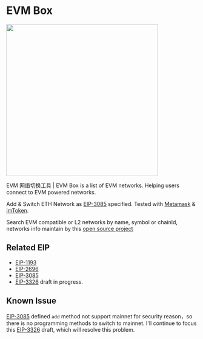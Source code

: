# EVM Box

<img src="https://user-images.githubusercontent.com/10740043/115120259-2f003c00-9fdf-11eb-9cc2-0f9991aa4873.png" width="400" />

EVM 网络切换工具 | EVM Box is a list of EVM networks. Helping users connect to EVM powered networks.

Add & Switch ETH Network as [EIP-3085](https://eips.ethereum.org/EIPS/eip-3085) specified. Tested with [Metamask](https://metamask.io/) & [imToken](https://token.im/download?index=0).

Search EVM compatible or L2 networks by name, symbol or chainId, networks info maintain by this [open source project](https://github.com/ethereum-lists/chains)

## Related EIP

- [EIP-1193](https://eips.ethereum.org/EIPS/eip-1193)
- [EIP-2696](https://eips.ethereum.org/EIPS/eip-2696)
- [EIP-3085](https://eips.ethereum.org/EIPS/eip-3085)
- [EIP-3326](https://ethereum-magicians.org/t/eip-3326-wallet-switchethereumchain/5471) draft in progress.

## Known Issue

[EIP-3085](https://eips.ethereum.org/EIPS/eip-3085) defined `add` method not support mainnet for security reason，so there is no programming methods to switch to mainnet. I'll continue to focus this [EIP-3326](https://ethereum-magicians.org/t/eip-3326-wallet-switchethereumchain/5471) draft, which will resolve this problem.
